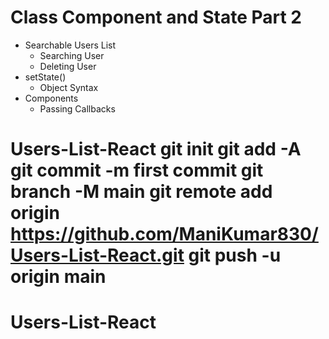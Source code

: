 # Class Component and State Part 2

- Searchable Users List
  - Searching User
  - Deleting User
- setState() 
  - Object Syntax
- Components
  - Passing Callbacks
# Users-List-React git init git add -A git commit -m first commit git branch -M main git remote add origin https://github.com/ManiKumar830/Users-List-React.git git push -u origin main
# Users-List-React
